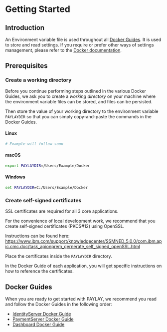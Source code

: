 # Getting Started

## Introduction
An Environment variable file is used throughout all [Docker Guides](#Docker-Guides). It is used to store and read settings. If you require or prefer other ways of settings management, please refer to the [Docker documentation](https://docs.docker.com).

## Prerequisites
### Create a working directory
Before you continue performing steps outlined in the various Docker Guides, we ask you to create a _working directory_ on your machine where the environment variable files can be stored, and files can be persisted.

Then store the value of your working directory to the environment variable `PAYLAYDIR` so that you can simply copy-and-paste the commands in the Docker Guides.

#### Linux
~~~ bash
# Example will follow soon
~~~

#### macOS
~~~ bash
export PAYLAYDIR=/Users/Example/Docker
~~~

#### Windows
~~~ cmd
set PAYLAYDIR=C:/Users/Example/Docker
~~~

### Create self-signed certificates
SSL certificates are required for all 3 core applications.

For the convenience of local development work, we recommend that you create self-signed certificates (PKCS#12) using OpenSSL.

Instructions can be found here:
https://www.ibm.com/support/knowledgecenter/SSMNED_5.0.0/com.ibm.apic.cmc.doc/task_apionprem_gernerate_self_signed_openSSL.html

Place the certificates inside the `PAYLAYDIR` directory.

In the Docker Guide of each application, you will get specific instructions on how to reference the certificates.

## Docker Guides
When you are ready to get started with PAYLAY, we recommend you read and follow the Docker Guides in the following order:

- [IdentityServer Docker Guide](identityserver/docker.md)
- [PaymentServer Docker Guide](paymentserver/docker.md)
- [Dashboard Docker Guide](dashboard/docker.md)